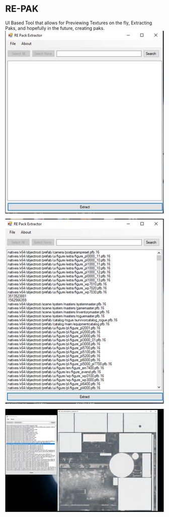 # RE-PAK
UI Based Tool that allows for Previewing Textures on the fly, Extracting Paks, and hopefully in the future, creating paks.
![screenshot](0.png)

![screenshot](1.png)

![screenshot](3.png)
